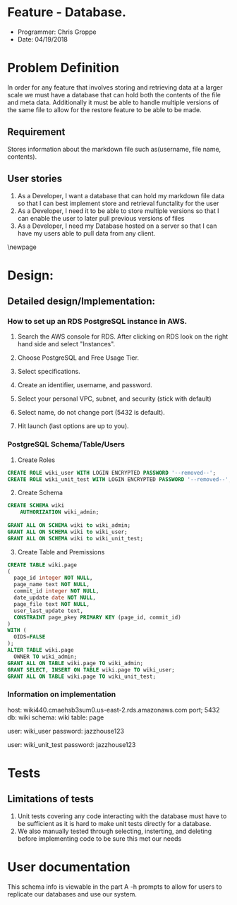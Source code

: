 # Feature - Database.

* Programmer: Chris Groppe
* Date: 04/19/2018

# Problem Definition
In order for any feature that involves storing and retrieving data at a larger scale we must have a database that can hold both the contents of the file and meta data.
Additionally it must be able to handle multiple versions of the same file to allow for the restore feature to be able to be made.


## Requirement 

Stores information about the markdown file such as(username, file name, contents).


## User stories

1. As a Developer, I want a database that can hold my markdown file data so that I can best implement store and retrieval functality for the user
2. As a Developer, I need it to be able to store multiple versions so that I can enable the user to later pull previous versions of files
3. As a Developer, I need my Database hosted on a server so that I can have my users able to pull data from any client.

\newpage

# Design:

## Detailed design/Implementation:

### How to set up an RDS PostgreSQL instance in AWS.

1. Search the AWS console for RDS. After clicking on RDS look on the right hand side and select "Instances".

2. Choose PostgreSQL and Free Usage Tier. 

3. Select specifications. 

4. Create an identifier, username, and password.

5. Select your personal VPC, subnet, and security (stick with default)

6. Select name, do not change port (5432 is default).

7. Hit launch (last options are up to you).


### PostgreSQL Schema/Table/Users

1. Create Roles 

```SQL
CREATE ROLE wiki_user WITH LOGIN ENCRYPTED PASSWORD '--removed--';
CREATE ROLE wiki_unit_test WITH LOGIN ENCRYPTED PASSWORD '--removed--';
```

2. Create Schema

```SQL
CREATE SCHEMA wiki
    AUTHORIZATION wiki_admin;
	
GRANT ALL ON SCHEMA wiki to wiki_admin;
GRANT ALL ON SCHEMA wiki to wiki_user;
GRANT ALL ON SCHEMA wiki to wiki_unit_test;
```

3. Create Table and Premissions 

```SQL
CREATE TABLE wiki.page
(
  page_id integer NOT NULL,
  page_name text NOT NULL,
  commit_id integer NOT NULL,
  date_update date NOT NULL,
  page_file text NOT NULL,
  user_last_update text,
  CONSTRAINT page_pkey PRIMARY KEY (page_id, commit_id)
)
WITH (
  OIDS=FALSE
);
ALTER TABLE wiki.page
  OWNER TO wiki_admin;
GRANT ALL ON TABLE wiki.page TO wiki_admin;
GRANT SELECT, INSERT ON TABLE wiki.page TO wiki_user;
GRANT ALL ON TABLE wiki.page TO wiki_unit_test;
```

### Information on implementation

host: wiki440.cmaehsb3sum0.us-east-2.rds.amazonaws.com
port; 5432
db: wiki
schema: wiki
table: page

user: wiki_user
password: jazzhouse123

user: wiki_unit_test
password: jazzhouse123


# Tests

## Limitations of tests

1. Unit tests covering any code interacting with the database must have to be sufficient as it is hard to make unit tests directly for a database.
2. We also manually tested through selecting, insterting, and deleting before implementing code to be sure this met our needs

# User documentation

This schema info is viewable in the part A -h prompts to allow for users to replicate our databases and use our system.

